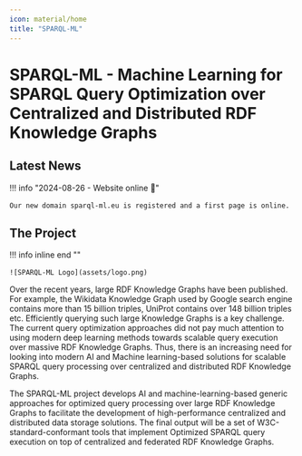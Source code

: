 ```yaml
---
icon: material/home
title: "SPARQL-ML"
---
```

# SPARQL-ML - Machine Learning for SPARQL Query Optimization over Centralized and Distributed RDF Knowledge Graphs

## Latest News

!!! info "2024-08-26 - Website online 🚀"

    Our new domain sparql-ml.eu is registered and a first page is online.

## The Project

!!! info inline end ""

    ![SPARQL-ML Logo](assets/logo.png)

Over the recent years, large RDF Knowledge Graphs have been published.
For example, the Wikidata Knowledge Graph used by Google search engine contains more than 15 billion triples, UniProt contains over 148 billion triples etc.
Efficiently querying such large Knowledge Graphs is a key challenge.
The current query optimization approaches did not pay much attention to using modern deep learning methods towards scalable query execution over massive RDF Knowledge Graphs.
Thus, there is an increasing need for looking into modern AI and Machine learning-based solutions for scalable SPARQL query processing over centralized and distributed RDF Knowledge Graphs.

The SPARQL-ML project develops AI and machine-learning-based generic approaches for optimized query processing over large RDF Knowledge Graphs to facilitate the development of high-performance centralized and distributed data storage solutions.
The final output will be a set of W3C-standard-conformant tools that implement Optimized SPARQL query execution on top of centralized and federated RDF Knowledge Graphs.

